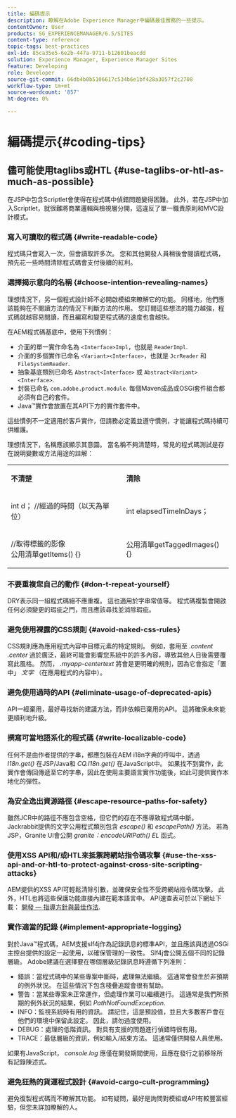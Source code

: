 ```yaml
---
title: 編碼提示
description: 瞭解在Adobe Experience Manager中編碼最佳實務的一些提示。
contentOwner: User
products: SG_EXPERIENCEMANAGER/6.5/SITES
content-type: reference
topic-tags: best-practices
exl-id: 85ca35e5-6e2b-447a-9711-b12601beacdd
solution: Experience Manager, Experience Manager Sites
feature: Developing
role: Developer
source-git-commit: 66db4b0b5106617c534b6e1bf428a3057f2c2708
workflow-type: tm+mt
source-wordcount: '857'
ht-degree: 0%

---
```


# 編碼提示{#coding-tips}

## 儘可能使用taglibs或HTL {#use-taglibs-or-htl-as-much-as-possible}

在JSP中包含Scriptlet會使得在程式碼中偵錯問題變得困難。 此外，若在JSP中加入Scriptlet，就很難將商業邏輯與檢視層分開，這違反了單一職責原則和MVC設計模式。

### 寫入可讀取的程式碼 {#write-readable-code}

程式碼只會寫入一次，但會讀取許多次。 您和其他開發人員稍後會閱讀程式碼，預先花一些時間清除程式碼會支付後續的紅利。

### 選擇揭示意向的名稱 {#choose-intention-revealing-names}

理想情況下，另一個程式設計師不必開啟模組來瞭解它的功能。 同樣地，他們應該能夠在不閱讀方法的情況下判斷方法的作用。 您訂閱這些想法的能力越強，程式碼就越容易閱讀，而且編寫和變更程式碼的速度也會越快。

在AEM程式碼基底中，使用下列慣例：


* 介面的單一實作命名為 `<Interface>Impl`，也就是 `ReaderImpl`.
* 介面的多個實作已命名 `<Variant><Interface>`，也就是 `JcrReader` 和 `FileSystemReader`.
* 抽象基底類別已命名 `Abstract<Interface>` 或 `Abstract<Variant><Interface>`.
* 封裝已命名 `com.adobe.product.module`. 每個Maven成品或OSGi套件組合都必須有自己的套件。
* Java™實作會放置在其API下方的實作套件中。


這些慣例不一定適用於客戶實作，但請務必定義並遵守慣例，才能讓程式碼持續可供維護。

理想情況下，名稱應該顯示其意圖。 當名稱不夠清楚時，常見的程式碼測試是存在說明變數或方法用途的註解：

<table>
 <tbody>
  <tr>
   <td><p><strong>不清楚</strong></p> </td>
   <td><p><strong>清除</strong></p> </td>
  </tr>
  <tr>
   <td><p>int d； //經過的時間（以天為單位）</p> </td>
   <td><p>int elapsedTimeInDays；</p> </td>
  </tr>
  <tr>
   <td><p>//取得標籤的影像<br /> 公用清單getItems() {}</p> </td>
   <td><p>公用清單getTaggedImages() {}</p> </td>
  </tr>
 </tbody>
</table>

### 不要重複您自己的動作  {#don-t-repeat-yourself}

DRY表示同一組程式碼絕不應重複。 這也適用於字串常值等。 程式碼複製會開啟任何必須變更的瑕疵之門，而且應該尋找並消除瑕疵。

### 避免使用裸露的CSS規則 {#avoid-naked-css-rules}

CSS規則應為應用程式內容中目標元素的特定規則。 例如，套用至 *.content .center* 過於廣泛，最終可能會影響您系統中的許多內容，導致其他人日後需要覆寫此風格。 然而， *.myapp-centertext* 將會是更明確的規則，因為它會指定「置中」 *文字* （在應用程式的內容中）。

### 避免使用過時的API {#eliminate-usage-of-deprecated-apis}

API一經棄用，最好尋找新的建議方法，而非依賴已棄用的API。 這將確保未來能更順利地升級。

### 撰寫可當地語系化的程式碼 {#write-localizable-code}

任何不是由作者提供的字串，都應包裝在AEM i18n字典的呼叫中，透過 *I18n.get()* 在JSP/Java和 *CQ.I18n.get()* 在JavaScript中。 如果找不到實作，此實作會傳回傳遞至它的字串，因此在使用主要語言實作功能後，如此可提供實作本地化的彈性。

### 為安全逸出資源路徑 {#escape-resource-paths-for-safety}

雖然JCR中的路徑不應包含空格，但它們的存在不應導致程式碼中斷。 Jackrabbit提供的文字公用程式類別包含 *escape()* 和 *escapePath()* 方法。 若為JSP，Granite UI會公開 *granite：encodeURIPath() EL* 函式。

### 使用XSS API和/或HTL來抵禦跨網站指令碼攻擊 {#use-the-xss-api-and-or-htl-to-protect-against-cross-site-scripting-attacks}

AEM提供的XSS API可輕鬆清除引數，並確保安全性不受跨網站指令碼攻擊。 此外，HTL也將這些保護功能直接內建在範本語言中。 API速查表可於以下網址下載： [開發 — 指導方針與最佳作法](/help/sites-developing/dev-guidelines-bestpractices.md).

### 實作適當的記錄 {#implement-appropriate-logging}

對於Java™程式碼，AEM支援slf4j作為記錄訊息的標準API，並且應該與透過OSGi主控台提供的設定一起使用，以確保管理的一致性。 Slf4j會公開五個不同的記錄層級。 Adobe建議在選擇要在哪個層級記錄訊息時遵循下列准則：

* 錯誤：當程式碼中的某些專案中斷時，處理無法繼續。 這通常會發生於非預期的例外狀況。 在這些情況下包含棧疊追蹤會很有幫助。
* 警告：當某些專案未正常運作，但處理作業可以繼續進行。 這通常是我們所預期的例外狀況的結果，例如 *PathNotFoundException*.
* INFO：監視系統時有用的資訊。 請記住，這是預設值，並且大多數客戶會在他們的環境中保留此設定。 因此，請勿過度使用。
* DEBUG：處理的低階資訊。 對具有支援的問題進行偵錯時很有用。
* TRACE：最低層級的資訊，例如輸入/結束方法。 這通常僅供開發人員使用。

如果有JavaScript， *console.log* 應僅在開發期間使用，且應在發行之前移除所有記錄陳述式。

### 避免狂熱的貨運程式設計 {#avoid-cargo-cult-programming}

避免復製程式碼而不瞭解其功能。 如有疑問，最好是詢問對模組或API有較豐富經驗，但您未詳加瞭解的人。
